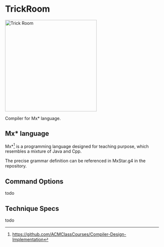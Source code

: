 # TrickRoom
<img src="https://cdn.bulbagarden.net/upload/thumb/8/87/Trick_Room_VIII.png/800px-Trick_Room_VIII.png" alt="Trick Room" style="width:300px "/>

Compiler for Mx* language.
## Mx* language
Mx*[^1] is a programming language designed for teaching purpose, 
which resembles a mixture of Java and Cpp.

The precise grammar definition can be referenced in MxStar.g4 in the repository.

## Command Options
todo

## Technique Specs
todo

[^1]:https://github.com/ACMClassCourses/Compiler-Design-Implementation